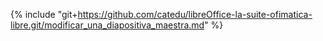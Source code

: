 {% include "git+https://github.com/catedu/libreOffice-la-suite-ofimatica-libre.git/modificar_una_diapositiva_maestra.md" %}